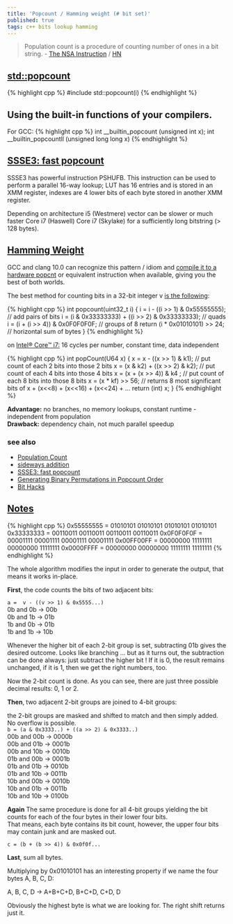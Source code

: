 ```yaml
---
title: 'Popcount / Hamming weight (# bit set)'
published: true
tags: c++ bits lookup hamming
---
```

> Population count is a procedure of counting number of ones in a bit string. - [The NSA Instruction](https://vaibhavsagar.com/blog/2019/09/08/popcount/) / [HN](https://news.ycombinator.com/item?id=20914479)

## [std::popcount](https://en.cppreference.com/w/cpp/numeric/popcount)

{% highlight cpp %}
#include <bit>
std::popcount(i)
{% endhighlight %}

## Using the built-in functions of your compilers.
For GCC:
{% highlight cpp %}
int __builtin_popcount (unsigned int x);
int __builtin_popcountll (unsigned long long x)
{% endhighlight %}

## [SSSE3: fast popcount](http://0x80.pl/articles/sse-popcount.html)

SSSE3 has powerful instruction PSHUFB. This instruction can be used to perform a parallel 16-way lookup; LUT has 16 entries and is stored in an XMM register, indexes are 4 lower bits of each byte stored in another XMM register.

Depending on architecture i5 (Westmere) vector can be slower or much faster  Core i7 (Haswell) Core i7 (Skylake) for a sufficiently long bitstring (> 128 bytes).

## [Hamming Weight](https://stackoverflow.com/questions/109023/how-to-count-the-number-of-set-bits-in-a-32-bit-integer/109025#109025)

GCC and clang 10.0 can recognize this pattern / idiom and [compile it to a hardware popcnt](https://godbolt.org/z/qGdh1dvKK) or equivalent instruction when available, giving you the best of both worlds. 

The best method for counting bits in a 32-bit integer v [is the following](https://graphics.stanford.edu/~seander/bithacks.html#CountBitsSetParallel): 
  
{% highlight cpp %}
int popcount(uint32_t i) {
     i = i - ((i >> 1) & 0x55555555);        // add pairs of bits
     i = (i & 0x33333333) + ((i >> 2) & 0x33333333);  // quads
     i = (i + (i >> 4)) & 0x0F0F0F0F;        // groups of 8
     return (i * 0x01010101) >> 24;          // horizontal sum of bytes
}
{% endhighlight %}
  
on [Intel® Core™ i7:](https://bits.stephan-brumme.com/countBits.html) 16 cycles per number, constant time, data independent  

{% highlight cpp %}
int popCount(U64 x) {
    x =  x       - ((x >> 1)  & k1); // put count of each 2 bits into those 2 bits
    x = (x & k2) + ((x >> 2)  & k2); // put count of each 4 bits into those 4 bits
    x = (x       +  (x >> 4)) & k4 ; // put count of each 8 bits into those 8 bits
    x = (x * kf) >> 56; // returns 8 most significant bits of x + (x<<8) + (x<<16) + (x<<24) + ...
    return (int) x;
}
{% endhighlight %}

**Advantage:** no branches, no memory lookups, constant runtime - independent from population   
**Drawback:** dependency chain, not much parallel speedup 
  
### see also
- [Population Count](https://www.chessprogramming.org/Population_Count)
- [sideways addition](https://groups.google.com/g/comp.graphics.algorithms/c/ZKSegl2sr4c/m/QYTwoPSx30MJ?hl=en)
- [SSSE3: fast popcount](http://0x80.pl/articles/sse-popcount.html)
- [Generating Binary Permutations in Popcount Order](https://alexbowe.com/popcount-permutations/)
- [Bit Hacks](https://ocw.mit.edu/courses/electrical-engineering-and-computer-science/6-172-performance-engineering-of-software-systems-fall-2018/lecture-slides/MIT6_172F18_lec3.pdf) 

## [Notes](https://bits.stephan-brumme.com/countBits.html)

{% highlight cpp %}
0x55555555 = 01010101 01010101 01010101 01010101
0x33333333 = 00110011 00110011 00110011 00110011
0x0F0F0F0F = 00001111 00001111 00001111 00001111
0x00FF00FF = 00000000 11111111 00000000 11111111
0x0000FFFF = 00000000 00000000 11111111 11111111
{% endhighlight %}
 
The whole algorithm modifies the input in order to generate the output, that means it works in-place.

**First**, the code counts the bits of two adjacent bits:

`a =  v - ((v >> 1) & 0x5555...)`  
0b and 0b → 00b  
0b and 1b → 01b  
1b and 0b → 01b  
1b and 1b → 10b  

Whenever the higher bit of each 2-bit group is set, subtracting 01b gives the desired outcome.
Looks like branching ... but as it turns out, the subtraction can be done always: just subtract the higher bit !
If it is 0, the result remains unchanged, if it is 1, then we get the right numbers, too.

Now the 2-bit count is done. As you can see, there are just three possible decimal results: 0, 1 or 2.
  
**Then**, two adjacent 2-bit groups are joined to 4-bit groups:

the 2-bit groups are masked and shifted to match and then simply added. No overflow is possible.  
`b = (a & 0x3333..) + ((a >> 2) & 0x3333..)`  
00b and 00b → 0000b  
00b and 01b → 0001b  
00b and 10b → 0010b  
01b and 00b → 0001b  
01b and 01b → 0010b  
01b and 10b → 0011b  
10b and 00b → 0010b  
10b and 01b → 0011b  
10b and 10b → 0100b  

**Again** The same procedure is done for all 4-bit groups yielding the bit counts for each of the four bytes in their lower four bits.  
That means, each byte contains its bit count, however, the upper four bits may contain junk and are masked out.

`c = (b + (b >> 4)) & 0x0f0f...`

**Last**, sum all bytes.
  
Multiplying by 0x01010101 has an interesting property if we name the four bytes A, B, C, D:

A, B, C, D → A+B+C+D, B+C+D, C+D, D

Obviously the highest byte is what we are looking for. The right shift returns just it.

